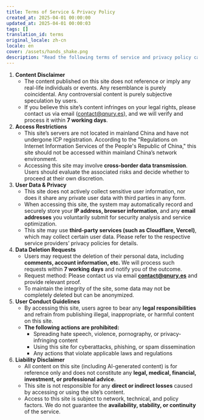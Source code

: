 ```yaml
---
title: Terms of Service & Privacy Policy
created_at: 2025-04-01 00:00:00
updated_at: 2025-04-01 00:00:03
tags: []
translation_id: terms
original_locale: zh-cn
locale: en
cover: /assets/hands_shake.png
description: "Read the following terms of service and privacy policy carefully before using this site."
---
```


1. **Content Disclaimer**
    - The content published on this site does not reference or imply any real-life individuals or events. Any resemblance is purely coincidental. Any controversial content is purely subjective speculation by users.
    - If you believe this site’s content infringes on your legal rights, please contact us via email ([contact@qnury.es](mailto:contact@qnury.es)), and we will verify and process it within **7 working days**.
2. **Access Restrictions**
    - This site’s servers are not located in mainland China and have not undergone ICP registration. According to the "Regulations on Internet Information Services of the People's Republic of China," this site should not be accessed within mainland China’s network environment.
    - Accessing this site may involve **cross-border data transmission**. Users should evaluate the associated risks and decide whether to proceed at their own discretion.
3. **User Data & Privacy**
    - This site does not actively collect sensitive user information, nor does it share any private user data with third parties in any form.
    - When accessing this site, the system may automatically record and securely store your **IP address, browser information**, and any **email addresses** you voluntarily submit for security analysis and service optimization.
    - This site may use **third-party services (such as Cloudflare, Vercel)**, which may collect certain user data. Please refer to the respective service providers’ privacy policies for details.
4. **Data Deletion Requests**
    - Users may request the deletion of their personal data, including **comments, account information, etc.** We will process such requests within **7 working days** and notify you of the outcome.
    - Request method: Please contact us via email **[contact@qnury.es](mailto:contact@qnury.es)** and provide relevant proof.
    - To maintain the integrity of the site, some data may not be completely deleted but can be anonymized.
5. **User Conduct Guidelines**
    - By accessing this site, users agree to bear any **legal responsibilities** and refrain from publishing illegal, inappropriate, or harmful content on this site.
    - **The following actions are prohibited:**
        - Spreading hate speech, violence, pornography, or privacy-infringing content
        - Using this site for cyberattacks, phishing, or spam dissemination
        - Any actions that violate applicable laws and regulations
6. **Liability Disclaimer**
    - All content on this site (including AI-generated content) is for reference only and does not constitute any **legal, medical, financial, investment, or professional advice**.
    - This site is not responsible for any **direct or indirect losses** caused by accessing or using the site’s content.
    - Access to this site is subject to network, technical, and policy factors. We do not guarantee the **availability, stability, or continuity** of the service.
